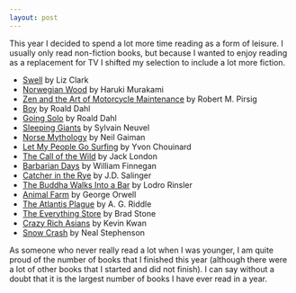 ```yaml
---
layout: post
---
```

This year I decided to spend a lot more time reading as a form of leisure. I usually only read non-fiction books, but because I wanted to enjoy reading as a replacement for TV I shifted my selection to include a lot more fiction.


- [Swell](https://www.bookdepository.com/search?searchTerm=Swell%20by%20Liz%20Clark) by Liz Clark
- [Norwegian Wood](https://www.bookdepository.com/search?searchTerm=Norwegian%20Wood%20by%20Haruki%20Murakami) by Haruki Murakami
- [Zen and the Art of Motorcycle Maintenance](https://www.bookdepository.com/search?searchTerm=Zen%20Motorcycle%20Maintenance%20Robert%20Pirsig) by Robert M. Pirsig
- [Boy](https://www.bookdepository.com/search?searchTerm=Boy%20by%20Roald%20Dahl) by Roald Dahl
- [Going Solo](https://www.bookdepository.com/search?searchTerm=Going%20Solo%20by%20Roald%20Dahl) by Roald Dahl
- [Sleeping Giants](https://www.bookdepository.com/search?searchTerm=Sleeping%20Giants%20by%20Sylvain%20Neuvel) by Sylvain Neuvel
- [Norse Mythology](https://www.bookdepository.com/search?searchTerm=Norse%20Mythology%20by%20Neil%20Gaiman) by Neil Gaiman
- [Let My People Go Surfing](https://www.bookdepository.com/search?searchTerm=Let%20My%20People%20Go%20Surfing%20by%20Yvon%20Chouinard) by Yvon Chouinard
- [The Call of the Wild](https://www.bookdepository.com/search?searchTerm=The%20Call%20of%20the%20Wild%20by%20Jack%20London) by Jack London
- [Barbarian Days](https://www.bookdepository.com/search?searchTerm=Barbarian%20Days%20by%20William%20Finnegan) by William Finnegan
- [Catcher in the Rye](https://www.bookdepository.com/search?searchTerm=Catcher%20in%20the%20Rye%20by%20J.D.%20Salinger) by J.D. Salinger
- [The Buddha Walks Into a Bar](https://www.bookdepository.com/search?searchTerm=The%20Buddha%20Walks%20Into%20a%20Bar%20by%20Lodro%20Rinsler) by Lodro Rinsler
- [Animal Farm](https://www.bookdepository.com/search?searchTerm=Animal%20Farm%20by%20George%20Orwell) by George Orwell
- [The Atlantis Plague](https://www.bookdepository.com/search?searchTerm=The%20Atlantis%20Plague%20by%20A.%20G.%20Riddle) by A. G. Riddle
- [The Everything Store](https://www.bookdepository.com/search?searchTerm=The%20Everything%20Store%20by%20Brad%20Stone) by Brad Stone
- [Crazy Rich Asians](https://www.bookdepository.com/search?searchTerm=Crazy%20Rich%20Asians%20by%20Kevin%20Kwan) by Kevin Kwan
- [Snow Crash](https://www.bookdepository.com/search?searchTerm=Snow%20Crash%20by%20Neal%20Stephenson) by Neal Stephenson


As someone who never really read a lot when I was younger, I am quite proud of the number of books that I finished this year (although there were a lot of other books that I started and did not finish). I can say without a doubt that it is the largest number of books I have ever read in a year.

